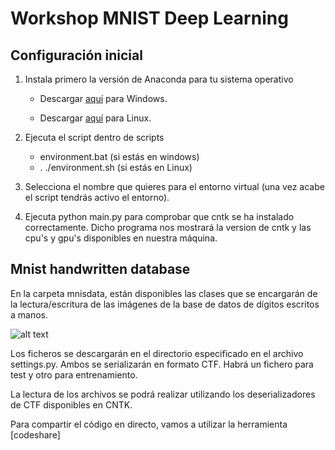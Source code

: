 # Workshop MNIST Deep Learning

## Configuración inicial

1. Instala primero la versión de Anaconda para tu sistema operativo

    * Descargar [aquí](https://repo.continuum.io/archive/Anaconda3-5.0.1-Windows-x86_64.exe) para Windows.

    * Descargar [aquí](https://repo.continuum.io/archive/Anaconda3-5.0.1-Linux-x86_64.sh) para Linux.

2. Ejecuta el script dentro de scripts
    * environment.bat (si estás en windows)
    * . ./environment.sh (si estás en Linux)

3. Selecciona el nombre que quieres para el entorno virtual (una vez acabe el script tendrás activo el entorno).

4. Ejecuta python main.py para comprobar que cntk se ha instalado correctamente. Dicho programa nos mostrará la version de cntk y las cpu's y gpu's disponibles en nuestra máquina.

## Mnist handwritten database

En la carpeta mnisdata, están disponibles las clases que se encargarán de la lectura/escritura de las imágenes de la base de datos de dígitos escritos a manos.

![alt text](https://www.researchgate.net/profile/Amaury_Lendasse/publication/264273647/figure/fig1/AS:295970354024489@1447576239974/Fig-18-0-9-Sample-digits-of-MNIST-handwritten-digit-database.png)

Los ficheros se descargarán en el directorio especificado en el archivo settings.py. Ambos se serializarán en formato CTF. Habrá un fichero para test y otro para entrenamiento.

La lectura de los archivos se podrá realizar utilizando los deserializadores de CTF disponibles en CNTK.

Para compartir el código en directo, vamos a utilizar la herramienta [codeshare]
